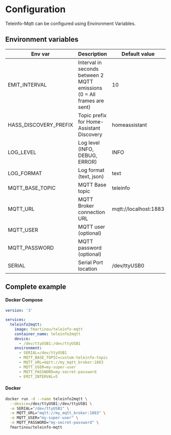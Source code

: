 # Configuration
Teleinfo-Mqtt can be configured using Environment Variables.

## Environment variables

| Env var              | Description                                                            | Default value          |
|----------------------|------------------------------------------------------------------------|------------------------|
|EMIT_INTERVAL         | Interval in seconds between 2 MQTT emissions (0 = All frames are sent) | 10                     |
|HASS_DISCOVERY_PREFIX | Topic prefix for Home-Assistant Discovery                              | homeassistant          |
|LOG_LEVEL             | Log level (INFO, DEBUG, ERROR)                                         | INFO                   |
|LOG_FORMAT            | Log format (text, json)                                                | text                   |
|MQTT_BASE_TOPIC       | MQTT Base topic                                                        | teleinfo               |
|MQTT_URL              | MQTT Broker connection URL                                             | mqtt://localhost:1883  |
|MQTT_USER             | MQTT user     (optional)                                               |                        |
|MQTT_PASSWORD         | MQTT password (optional)                                               |                        |
|SERIAL                | Serial Port location                                                   | /dev/ttyUSB0           |

## Complete example

<!-- tabs:start -->
#### **Docker Compose**
```yaml
version: '3'

services:
  teleinfo2mqtt:
    image: fmartinou/teleinfo-mqtt
    container_name: teleinfo2mqtt
    device:
      - /dev/ttyUSB1:/dev/ttyUSB1
    environment:
      - SERIAL=/dev/ttyUSB1
      - MQTT_BASE_TOPIC=custom-teleinfo-topic
      - MQTT_URL=mqtt://my_mqtt_broker:1883
      - MQTT_USER=my-super-user
      - MQTT_PASSWORD=my-secret-password
      - EMIT_INTERVAL=5
```
#### **Docker**
```bash
docker run -d --name teleinfo2mqtt \
  --device=/dev/ttyUSB1:/dev/ttyUSB1 \
  -e SERIAL="/dev/ttyUSB1" \
  -e MQTT_URL="mqtt://my_mqtt_broker:1883" \
  -e MQTT_USER="my-super-user" \
  -e MQTT_PASSWORD="my-secret-password" \
  fmartinou/teleinfo-mqtt
```
<!-- tabs:end -->
